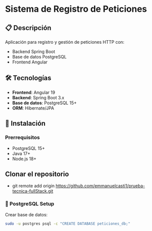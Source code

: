 # Sistema de Registro de Peticiones

## 📋 Descripción
Aplicación para registro y gestión de peticiones HTTP con:
- Backend Spring Boot
- Base de datos PostgreSQL
- Frontend Angular

## 🛠️ Tecnologías
- **Frontend**: Angular 19
- **Backend**: Spring Boot 3.x
- **Base de datos**: PostgreSQL 15+
- **ORM**: Hibernate/JPA

## 🚀 Instalación

### Prerrequisitos
- PostgreSQL 15+
- Java 17+
- Node.js 18+

## Clonar el repositorio
- git remote add origin https://github.com/emmanuelcasti1/prueba-tecnica-fullStack.git
### 🐘 PostgreSQL Setup
Crear base de datos:
```bash
sudo -u postgres psql -c "CREATE DATABASE peticiones_db;"

